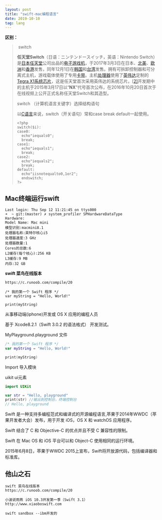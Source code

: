 ```yaml
---
layout: post
title: "swift-mac编程语言"
date: 2019-10-10
tag: lang
---
```








**区别：**

> ​	switch 
>
> **任天堂Switch**（日语：ニンテンドースイッチ，英语：Nintendo Switch）是[日本](https://zh.wikipedia.org/wiki/日本)[任天堂](https://zh.wikipedia.org/wiki/任天堂)公司出品的[电子游戏机](https://zh.wikipedia.org/wiki/電子遊戲機)，于2017年3月3日在日本、[北美](https://zh.wikipedia.org/wiki/北美)、[欧洲](https://zh.wikipedia.org/wiki/歐洲)和[香港](https://zh.wikipedia.org/wiki/香港)发售，同年12月1日在[韩国](https://zh.wikipedia.org/wiki/韩国)和[台湾](https://zh.wikipedia.org/wiki/台湾)发售。拥有可拆卸控制器和可分离式主机，游戏载体使用了专用[卡带](https://zh.wikipedia.org/wiki/卡匣)。主机[处理器](https://zh.wikipedia.org/wiki/中央處理器)使用了[英伟达](https://zh.wikipedia.org/wiki/NVIDIA)定制的[Tegra X1](https://zh.wikipedia.org/wiki/图睿#Tegra_X1系列)[系统芯片](https://zh.wikipedia.org/wiki/系统芯片)，这是任天堂首次采用英伟达的系统芯片。[[2\]](https://zh.wikipedia.org/wiki/任天堂Switch#cite_note-nvidia-2)开发期中的主机于2015年3月17日以“**NX**”代号首次公布，在2016年10月20日首次于在线视频上公开正式名称任天堂Switch和其造型。
>
> switch （计算机语言关键字）选择结构语句
>
> 以[C语言](https://baike.baidu.com/item/C语言)来说，switch（开关语句）常和case break default一起使用。
>
> ```
> <?php
> switch($i):
> case0:
> 	echo"iequals0";
> 	break;
> case1:
>   echo"iequals1";
>   break;
> case2:
>   echo"iequals2";
>   break;
> default:
>   echo"iisnotequalto0,1or2";
>   endswitch;
> ?>
> ```
>
> 





## Mac终端运行swift

```
Last login: Thu Sep 12 11:21:45 on ttys000
➜  ~ git:(master) ✗ system_profiler SPHardwareDataType
Hardware:
Model Name: Mac mini
模型识别:macmini8.1
处理器名称:英特尔核心i5
处理器速度:3 GHz
处理器数量:1
Cores的总数:6
L2缓存(每个核心):256 KB
L3缓存:9 MB
内存:32 GB

```





**swift 菜鸟在线版本**

```
https://c.runoob.com/compile/20

/* 我的第一个 Swift 程序 */
var myString = "Hello, World!"

print(myString)
```



从事移动端(iphone)开发或 OS X 应用的编程人员

基于 Xcode8.2.1（Swift 3.0.2 的语法格式） 开发测试。



MyPlayground.playground 文件

```swift
/* 我的第一个 Swift 程序 */
var myString = "Hello, World!"

print(myString)
```

Import   导入模块

uikit ui元素

```swift
import UIKit

var str = "Hello, playground"
print(str) //输出到控制台，终端控制台
// Hello, playground
```







Swift 是一种支持多编程范式和编译式的开源编程语言,苹果于2014年WWDC（苹果开发者大会）发布，用于开发 iOS，OS X 和 watchOS 应用程序。

Swift 结合了 C 和 Objective-C 的优点并且不受 C 兼容性的限制。

Swift 在 Mac OS 和 iOS 平台可以和 Object-C 使用相同的运行环境。

2015年6月8日，苹果于WWDC 2015上宣布，Swift将开放源代码，包括编译器和标准库。







## 他山之石

```
swift 菜鸟在线版本
https://c.runoob.com/compile/20

小波说雨燕 iOS 10.3开发第一季（Swift 3.1）
http://www.xiaoboswift.com

swift sandbox --ibm开发的
```

## 